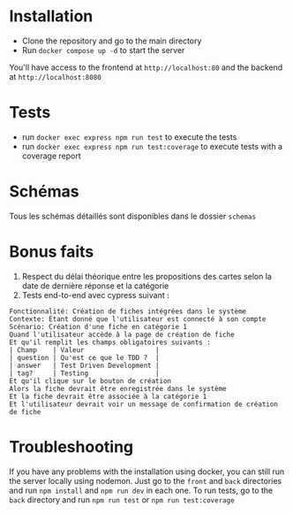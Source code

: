 # Installation

- Clone the repository and go to the main directory
- Run `docker compose up -d` to start the server

You'll have access to the frontend at `http://localhost:80` and the backend at `http://localhost:8080`

# Tests

- run `docker exec express npm run test` to execute the tests
- run `docker exec express npm run test:coverage` to execute tests with a coverage report

# Schémas
Tous les schémas détaillés sont disponibles dans le dossier `schemas`

# Bonus faits
1. Respect du délai théorique entre les propositions des cartes selon la date de dernière réponse et la catégorie
2. Tests end-to-end avec cypress suivant :
```
Fonctionnalité: Création de fiches intégrées dans le système
Contexte: Étant donné que l'utilisateur est connecté à son compte
Scénario: Création d'une fiche en catégorie 1
Quand l'utilisateur accède à la page de création de fiche
Et qu'il remplit les champs obligatoires suivants :
| Champ    | Valeur                  |
| question | Qu'est ce que le TDD ?  |
| answer   | Test Driven Development |
| tag?     | Testing                 |
Et qu'il clique sur le bouton de création
Alors la fiche devrait être enregistrée dans le système
Et la fiche devrait être associée à la catégorie 1
Et l'utilisateur devrait voir un message de confirmation de création de fiche
```

# Troubleshooting

If you have any problems with the installation using docker, you can still run the server locally using nodemon.
Just go to the `front` and `back` directories and run `npm install` and `npm run dev` in each one.
To run tests, go to the `back` directory and run `npm run test` or `npm run test:coverage`
